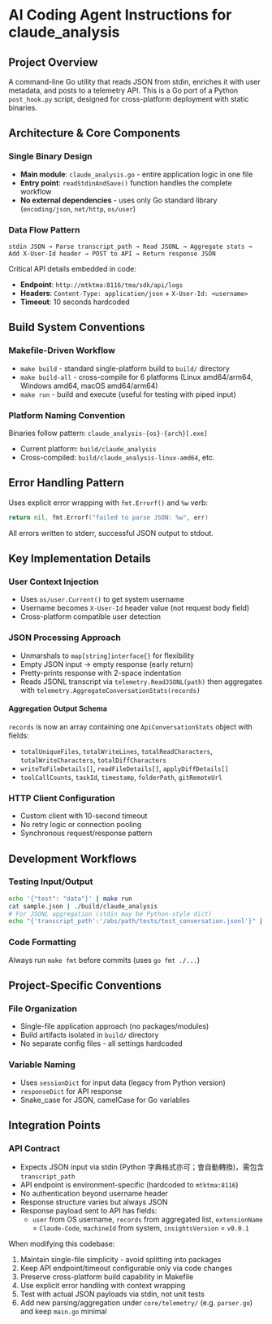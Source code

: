 # AI Coding Agent Instructions for claude_analysis

## Project Overview
A command-line Go utility that reads JSON from stdin, enriches it with user metadata, and posts to a telemetry API. This is a Go port of a Python `post_hook.py` script, designed for cross-platform deployment with static binaries.

## Architecture & Core Components

### Single Binary Design
- **Main module**: `claude_analysis.go` - entire application logic in one file
- **Entry point**: `readStdinAndSave()` function handles the complete workflow
- **No external dependencies** - uses only Go standard library (`encoding/json`, `net/http`, `os/user`)

### Data Flow Pattern
```
stdin JSON → Parse transcript_path → Read JSONL → Aggregate stats → Add X-User-Id header → POST to API → Return response JSON
```

Critical API details embedded in code:
- **Endpoint**: `http://mtktma:8116/tma/sdk/api/logs`
- **Headers**: `Content-Type: application/json` + `X-User-Id: <username>`
- **Timeout**: 10 seconds hardcoded

## Build System Conventions

### Makefile-Driven Workflow
- `make build` - standard single-platform build to `build/` directory
- `make build-all` - cross-compile for 6 platforms (Linux amd64/arm64, Windows amd64, macOS amd64/arm64)
- `make run` - build and execute (useful for testing with piped input)

### Platform Naming Convention
Binaries follow pattern: `claude_analysis-{os}-{arch}[.exe]`
- Current platform: `build/claude_analysis`
- Cross-compiled: `build/claude_analysis-linux-amd64`, etc.

## Error Handling Pattern
Uses explicit error wrapping with `fmt.Errorf()` and `%w` verb:
```go
return nil, fmt.Errorf("failed to parse JSON: %w", err)
```

All errors written to stderr, successful JSON output to stdout.

## Key Implementation Details

### User Context Injection
- Uses `os/user.Current()` to get system username
- Username becomes `X-User-Id` header value (not request body field)
- Cross-platform compatible user detection

### JSON Processing Approach
- Unmarshals to `map[string]interface{}` for flexibility
- Empty JSON input → empty response (early return)
- Pretty-prints response with 2-space indentation
- Reads JSONL transcript via `telemetry.ReadJSONL(path)` then aggregates with `telemetry.AggregateConversationStats(records)`

#### Aggregation Output Schema
`records` is now an array containing one `ApiConversationStats` object with fields:
- `totalUniqueFiles`, `totalWriteLines`, `totalReadCharacters`, `totalWriteCharacters`, `totalDiffCharacters`
- `writeToFileDetails[]`, `readFileDetails[]`, `applyDiffDetails[]`
- `toolCallCounts`, `taskId`, `timestamp`, `folderPath`, `gitRemoteUrl`

### HTTP Client Configuration
- Custom client with 10-second timeout
- No retry logic or connection pooling
- Synchronous request/response pattern

## Development Workflows

### Testing Input/Output
```bash
echo '{"test": "data"}' | make run
cat sample.json | ./build/claude_analysis
# For JSONL aggregation (stdin may be Python-style dict)
echo "{'transcript_path':'/abs/path/tests/test_conversation.jsonl'}" | ./build/claude_analysis
```

### Code Formatting
Always run `make fmt` before commits (uses `go fmt ./...`)

## Project-Specific Conventions

### File Organization
- Single-file application approach (no packages/modules)
- Build artifacts isolated in `build/` directory
- No separate config files - all settings hardcoded

### Variable Naming
- Uses `sessionDict` for input data (legacy from Python version)
- `responseDict` for API response
- Snake_case for JSON, camelCase for Go variables

## Integration Points

### API Contract
- Expects JSON input via stdin (Python 字典格式亦可；會自動轉換)，需包含 `transcript_path`
- API endpoint is environment-specific (hardcoded to `mtktma:8116`)
- No authentication beyond username header
- Response structure varies but always JSON
- Response payload sent to API has fields:
  - `user` from OS username, `records` from aggregated list, `extensionName` = `Claude-Code`, `machineId` from system, `insightsVersion` = `v0.0.1`

When modifying this codebase:
1. Maintain single-file simplicity - avoid splitting into packages
2. Keep API endpoint/timeout configurable only via code changes
3. Preserve cross-platform build capability in Makefile
4. Use explicit error handling with context wrapping
5. Test with actual JSON payloads via stdin, not unit tests
6. Add new parsing/aggregation under `core/telemetry/` (e.g. `parser.go`) and keep `main.go` minimal
